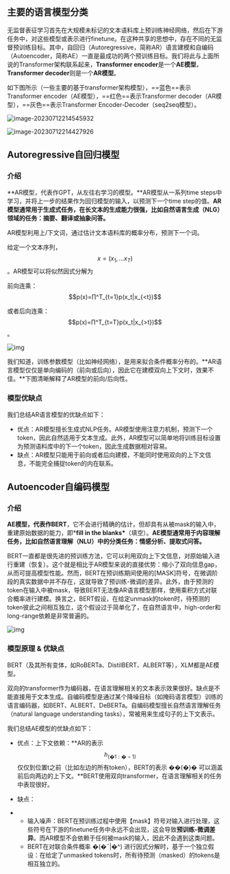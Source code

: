 ## 主要的语言模型分类

无监督表征学习首先在大规模未标记的文本语料库上预训练神经网络，然后在下游任务中，对这些模型或表示进行finetune。在这种共享的思想中，存在不同的无监督预训练目标。其中，自回归（Autoregressive，简称AR）语言建模和自编码（Autoencoder，简称AE）一直是最成功的两个预训练目标。我们将此与上面所说的Transformer架构联系起来，**Transformer encoder**是一个**AE模型**，**Transformer decoder**则是一个**AR模型**。

如下图所示（一些主要的基于transformer架构模型），==蓝色==表示Transformer encoder（AE模型），==红色==表示Transformer decoder（AR模型），==灰色==表示Transformer Encoder-Decoder（seq2seq模型）。

![image-20230712214545932](G:\typora_workspace\typora-user-images\image-20230712214545932.png)

![image-20230712214427926](G:\typora_workspace\typora-user-images\image-20230712214427926.png)

## Autoregressive自回归模型

### 介绍

**AR模型，代表作GPT，从左往右学习的模型。**AR模型从一系列time steps中学习，并将上一步的结果作为回归模型的输入，以预测下一个time step的值。**AR模型通常用于生成式任务，在长文本的生成能力很强，比如自然语言生成（NLG）领域的任务：摘要、翻译或抽象问答。**

AR模型利用上/下文词，通过估计文本语料库的概率分布，预测下一个词。

给定一个文本序列，$$x=(x_1,...x_T)$$ 。AR模型可以将似然因式分解为

前向连乘： $$p(x)=∏^T_{t=1}p(x_t|x_{<t})$$

或者后向连乘： $$p(x)=∏^T_{t=T}p(x_t|x_{>t})$$。

![img](https://pic4.zhimg.com/v2-eec5311e9b34be722e195f28d384d1df_r.jpg)

我们知道，训练参数模型（比如神经网络），是用来拟合条件概率分布的。**AR语言模型仅仅是单向编码的（前向或后向），因此它在建模双向上下文时，效果不佳。**下图清晰解释了AR模型的前向/后向性。

### **模型优缺点**

我们总结AR语言模型的优缺点如下：

- 优点：AR模型擅长生成式NLP任务。AR模型使用注意力机制，预测下一个token，因此自然适用于文本生成。此外，AR模型可以简单地将训练目标设置为预测语料库中的下一个token，因此生成数据相对容易。
- 缺点：AR模型只能用于前向或者后向建模，不能同时使用双向的上下文信息，不能完全捕捉token的内在联系。

## Autoencoder自编码模型

### 介绍

**AE模型，代表作BERT**，它不会进行精确的估计，但却具有从被mask的输入中，重建原始数据的能力，即***fill in the blanks\***（填空）。**AE模型通常用于内容理解任务，比如自然语言理解（NLU）中的分类任务：情感分析、提取式问答。**

BERT一直都是很先进的预训练方法，它可以利用双向上下文信息，对原始输入进行重建（恢复）。这个就是相比于AR模型来说的直接优势：缩小了双向信息gap，从而可提高模型性能。然而，BERT在预训练期间使用的[MASK]符号，在微调阶段的真实数据中并不存在，这就导致了预训练-微调的差异。此外，由于预测的token在输入中被mask，导致BERT无法像AR语言模型那样，使用乘积方式对联合概率进行建模。换言之，BERT假设，在给定unmask的token时，待预测的token彼此之间相互独立，这个假设过于简单化了，在自然语言中，high-order和long-range依赖是非常普遍的。

![img](https://pic2.zhimg.com/v2-6d0d201718e86630328cc3eab9e4df09_r.jpg)

### 模型原理 & 优缺点

BERT（及其所有变体，如RoBERTa、DistilBERT、ALBERT等），XLM都是AE模型。

双向的transformer作为编码器，在语言理解相关的文本表示效果很好。缺点是不能直接用于文本生成。自编码模型是通过某个降噪目标（如掩码语言模型）训练的语言编码器，如BERT、ALBERT、DeBERTa。自编码模型擅长自然语言理解任务（natural language understanding tasks），常被用来生成句子的上下文表示。

我们总结AE模型的优缺点如下：

- 优点：上下文依赖：**AR的表示 $$ℎ_(�1:�−1)$$ 仅仅到位置t之前（比如左边的所有token），BERT的表示 ��(�)� 可以涵盖前后向两边的上下文。**BERT使用双向transformer，在语言理解相关的任务中表现很好。

- 缺点：

- - 输入噪声：BERT在预训练过程中使用【mask】符号对输入进行处理，这些符号在下游的finetune任务中永远不会出现，这会导致**预训练-微调差异**。而AR模型不会依赖于任何被mask的输入，因此不会遇到这类问题。
  - BERT在对联合条件概率 �(�¯|�^) 进行因式分解时，基于一个独立假设：在给定了unmasked tokens时，所有待预测（masked）的tokens是相互独立的。